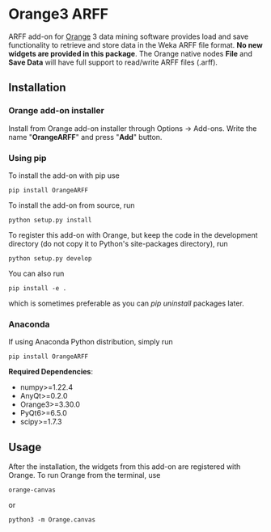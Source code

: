 Orange3 ARFF
===============

ARFF add-on for [Orange] 3 data mining software provides load and save functionality to retrieve and store data in the Weka ARFF file format. **No new widgets are provided in this package**. The Orange native nodes **File** and **Save Data** will have full support to read/write ARFF files (.arff).

[Orange]: https://orangedatamining.com/

Installation
------------

### Orange add-on installer

Install from Orange add-on installer through Options -> Add-ons. Write the name "**OrangeARFF**" and press "**Add**" button.

### Using pip

To install the add-on with pip use

    pip install OrangeARFF

To install the add-on from source, run

    python setup.py install

To register this add-on with Orange, but keep the code in the development directory (do not copy it to 
Python's site-packages directory), run

    python setup.py develop

You can also run

    pip install -e .

which is sometimes preferable as you can *pip uninstall* packages later.

### Anaconda

If using Anaconda Python distribution, simply run

    pip install OrangeARFF

**Required Dependencies**:
* numpy>=1.22.4
* AnyQt>=0.2.0
* Orange3>=3.30.0
* PyQt6>=6.5.0
* scipy>=1.7.3

Usage
-----

After the installation, the widgets from this add-on are registered with Orange. To run Orange from the terminal,
use

    orange-canvas

or

    python3 -m Orange.canvas
